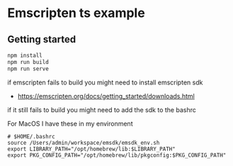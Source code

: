 # Emscripten ts example

## Getting started

```bash
npm install
npm run build
npm run serve
```

if emscripten fails to build you might need to install emscripten sdk
- https://emscripten.org/docs/getting_started/downloads.html

if it still fails to build you might need to add the sdk to the bashrc

For MacOS I have these in my environment
```bashrc
# $HOME/.bashrc
source /Users/admin/workspace/emsdk/emsdk_env.sh
export LIBRARY_PATH="/opt/homebrew/lib:$LIBRARY_PATH"
export PKG_CONFIG_PATH="/opt/homebrew/lib/pkgconfig:$PKG_CONFIG_PATH"
```
